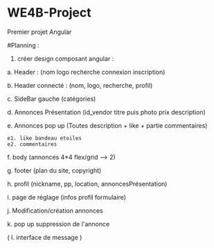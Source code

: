 # WE4B-Project
 Premier projet Angular

#Planning :
1. créer design composant angular :

a.  Header  : (nom logo recherche connexion inscription)
   
b. Header connecté : (nom, logo, recherche, profil)
    
c. SideBar gauche (catégories)
    
d. Annonces Présentation (id_vendor titre puis photo prix description)
    
e. Annonces pop up (Toutes description + like + partie commentaires)
    
    e1. like bandeau etoiles
    e2. commentaires
    
f. body (annonces 4*4 flex/grid --> 2)
    
g. footer (plan du site, copyright)
    
h.  profil (nickname, pp, location, annoncesPrésentation)
    
i. page de réglage (infos profil formulaire)
   
j. Modification/création annonces
    
k. pop up suppression de l'annonce
    
( l. interface de message )
